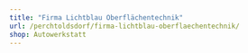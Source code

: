 ```yaml
---
title: "Firma Lichtblau Oberflächentechnik"
url: /perchtoldsdorf/firma-lichtblau-oberflaechentechnik/
shop: Autowerkstatt
---
```

